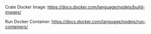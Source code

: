 
Crate Docker Image:
https://docs.docker.com/language/nodejs/build-images/

Run Docker Container:
https://docs.docker.com/language/nodejs/run-containers/

